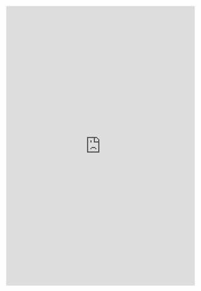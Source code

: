 <!DOCTYPE html>
<html lang="en">
<head>
    <meta charset="UTF-8">
    <meta name="viewport" content="width=device-width, initial-scale=1.0">
    <title>google</title>
</head>
<body>
    <iframe src="https://gabesfreelink.fairuse.org" width="100%" height="750" frameborder="0" allowfullscreen></iframe>
</body>
</html>
